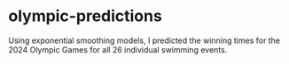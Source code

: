 # olympic-predictions
Using exponential smoothing models, I predicted the winning times for the 2024 Olympic Games for all 26 individual swimming events.
